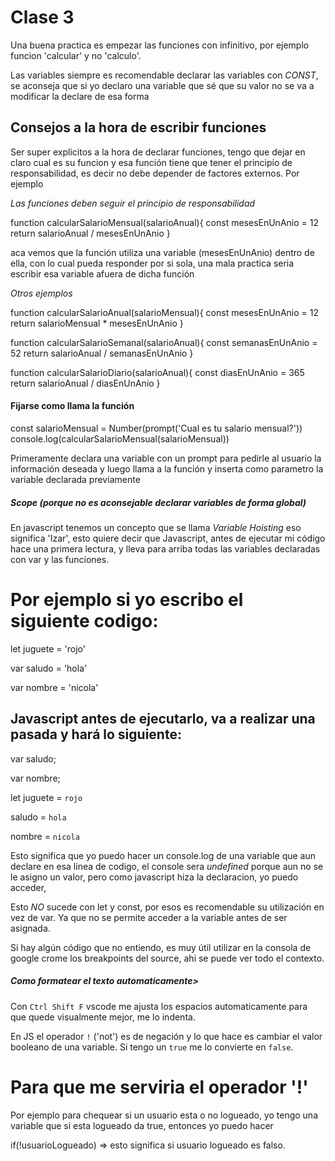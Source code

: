 # Clase 3

Una buena practica es empezar las funciones con infinitivo, por ejemplo funcion 'calcular' y no 'calculo'.


Las variables siempre es recomendable declarar las variables con *CONST*, se aconseja que si yo declaro una variable que sé que su valor no se va a modificar la declare de esa forma

## Consejos a la hora de escribir funciones

Ser super explicitos a la hora de declarar funciones, tengo que dejar en claro cual es su funcion y esa función tiene que tener el principio de responsabilidad, es decir no debe depender de factores externos. Por ejemplo

*Las funciones deben seguir el principio de responsabilidad*


function calcularSalarioMensual(salarioAnual){
    const mesesEnUnAnio = 12
    return salarioAnual / mesesEnUnAnio
}

aca vemos que la función utiliza una variable (mesesEnUnAnio) dentro de ella, con lo cual pueda responder por si sola, una mala practica seria escribir esa variable afuera de dicha función

*Otros ejemplos*

function calcularSalarioAnual(salarioMensual){
    const mesesEnUnAnio = 12
    return salarioMensual * mesesEnUnAnio
}

function calcularSalarioSemanal(salarioAnual){
    const semanasEnUnAnio = 52
    return salarioAnual / semanasEnUnAnio
}

function calcularSalarioDiario(salarioAnual){
    const diasEnUnAnio = 365
    return salarioAnual / diasEnUnAnio
}

#### Fijarse como llama la función

const salarioMensual = Number(prompt('Cual es tu salario mensual?'))
console.log(calcularSalarioMensual(salarioMensual))

Primeramente declara una variable con un prompt para pedirle al usuario la información deseada y luego llama a la función y inserta como parametro la variable declarada previamente

##### Scope (porque no es aconsejable declarar variables de forma global)

En javascript tenemos un concepto que se llama *Variable Hoisting* eso significa 'Izar', esto quiere decir que Javascript, antes de ejecutar mi código hace una primera lectura, y lleva para arriba todas las variables declaradas con var y las funciones.

# Por ejemplo si yo escribo el siguiente codigo:

let juguete = 'rojo'

var saludo = 'hola'

var nombre = 'nicola'

## Javascript antes de ejecutarlo, va a realizar una pasada y hará lo siguiente:

var saludo;

var nombre;

let juguete = `rojo`

saludo = `hola`

nombre = `nicola`

Esto significa que yo puedo hacer un console.log de una variable que aun declare en esa linea de codigo, el console sera *undefined* porque aun no se le asigno un valor, pero como javascript hiza la declaracion, yo puedo acceder,


Esto *NO* sucede con let y const, por esos es recomendable su utilización en vez de var. Ya que no se permite acceder a la variable antes de ser asignada.


Si hay algún código que no entiendo, es muy útil utilizar en la consola de google crome los breakpoints del source, ahi se puede ver todo el contexto.

##### Como formatear el texto automaticamente>

Con `Ctrl Shift F` vscode me ajusta los espacios automaticamente para que quede visualmente mejor, me lo indenta.

En JS el operador  `!` ('not') es de negación y lo que hace es cambiar el valor booleano de una variable. Si tengo un `true`  me lo convierte en `false`. 

# Para que me serviria el operador '!'

Por ejemplo para chequear si un usuario esta o no logueado, yo tengo una variable que si esta logueado da true, entonces yo puedo hacer

if(!usuarioLogueado) => esto significa si usuario logueado es falso.